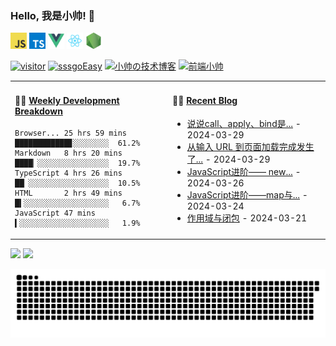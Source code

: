 ### Hello, 我是小帅! 👋

<code><img height="26" src="https://raw.githubusercontent.com/github/explore/80688e429a7d4ef2fca1e82350fe8e3517d3494d/topics/javascript/javascript.png"></code>
<code><img height="26" src="https://raw.githubusercontent.com/github/explore/80688e429a7d4ef2fca1e82350fe8e3517d3494d/topics/typescript/typescript.png"></code>
<code><img height="26" src="https://raw.githubusercontent.com/github/explore/80688e429a7d4ef2fca1e82350fe8e3517d3494d/topics/vue/vue.png"></code>
<code><img height="26" src="https://raw.githubusercontent.com/github/explore/80688e429a7d4ef2fca1e82350fe8e3517d3494d/topics/react/react.png"></code>
<code><img height="26" src="https://raw.githubusercontent.com/github/explore/80688e429a7d4ef2fca1e82350fe8e3517d3494d/topics/nodejs/nodejs.png"></code>

[![visitor](https://visitor-badge.glitch.me/badge?page_id=js-banana.js-banana)](https://github.com/JS-banana)
[![sssgoEasy](https://img.shields.io/badge/juejin-sssgoEasy-blue)](https://juejin.cn/user/1204720476890477)
[![小帅の技术博客](https://img.shields.io/badge/blog-%E5%B0%8F%E5%B8%85%E3%81%AE%E6%8A%80%E6%9C%AF%E5%8D%9A%E5%AE%A2-orange)](https://js-banana.github.io/blog)
[![前端小帅](https://img.shields.io/badge/%E5%85%AC%E4%BC%97%E5%8F%B7-%E5%89%8D%E7%AB%AF%E5%B0%8F%E5%B8%85-brightgreen)](https://cdn.jsdelivr.net/gh/JS-banana/images/vuepress/1.jpg)

<!-- :sunny: I'm currently learning and working on... -->

<!-- :fire: To live alone is the fate of all great souls

:raised_hand: 掘金：[https://juejin.cn/user/1204720476890477](https://juejin.cn/user/1204720476890477)

:sparkles: 博客：[https://ssscode.com/](https://ssscode.com/) -->

<!-- **Languages and Tools:**   -->

<!-- <img height="120" src="https://cdn.jsdelivr.net/gh/JS-banana/images/vuepress/4.png" /> -->

<!-- [![sss's github stats](https://github-readme-stats.vercel.app/api?username=JS-banana&show_icons=true&theme=synthwave&layout=compact)](https://github.com/anuraghazra/github-readme-stats) -->

<table width="800px">
<tr>
<td valign="top" width="50%">

#### 🏊‍♂️ <a href="https://gist.github.com/JS-banana/b4b79e0deb0164edaae772ecbc5bd8bc" target="_blank">Weekly Development Breakdown</a>

<!-- code_time starts -->

```text
Browser... 25 hrs 59 mins ████████████▊░░░░░░░░  61.2%
Markdown   8 hrs 20 mins  ████▏░░░░░░░░░░░░░░░░  19.7%
TypeScript 4 hrs 26 mins  ██▏░░░░░░░░░░░░░░░░░░  10.5%
HTML       2 hrs 49 mins  █▍░░░░░░░░░░░░░░░░░░░   6.7%
JavaScript 47 mins        ▍░░░░░░░░░░░░░░░░░░░░   1.9%
```

<!-- code_time ends -->
</td>

<td valign="top" width="50%">

#### 🤹‍♀️ <a href="https://ssscode.com/" target="_blank">Recent Blog</a>

<!-- blog starts -->
* <a href='https://js-banana.github.io/blog/pages/e4bf0d/' target='_blank' title='说说call、apply、bind是如何改变this的'>说说call、apply、bind是...</a> - 2024-03-29
* <a href='https://js-banana.github.io/blog/pages/d865ca/' target='_blank' title='从输入 URL 到页面加载完成发生了什么？'>从输入 URL 到页面加载完成发生了...</a> - 2024-03-29
* <a href='https://js-banana.github.io/blog/pages/8d9372/' target='_blank' title='JavaScript进阶—— new 的执行过程'>JavaScript进阶—— new...</a> - 2024-03-26
* <a href='https://js-banana.github.io/blog/pages/131b3a/' target='_blank' title='JavaScript进阶——map与reduce的前世今生😋'>JavaScript进阶——map与...</a> - 2024-03-24
* <a href='https://js-banana.github.io/blog/pages/17a56a/' target='_blank' title='作用域与闭包'>作用域与闭包</a> - 2024-03-21
<!-- blog ends -->

</td>
</tr>

</table>

<p>
  <img
  width="334"
  src="https://github-readme-stats.vercel.app/api/top-langs/?username=js-banana&hide=handlebars&langs_count=8&layout=compact&exclude_repo=blog,vuepress-theme-vdoing,hexo,hexo-theme-next,images,jack&bg_color=30,e96443,904e95&title_color=fff&text_color=fff"
  />
  <img
  width="507"
  src="https://github-readme-stats.vercel.app/api?username=JS-banana&show_icons=true&&theme=radical&layout=compact"
  />
</p>

<!-- [![Readme Card](https://github-readme-stats.vercel.app/api/pin/?username=anuraghazra&repo=github-readme-stats)](https://github.com/anuraghazra/github-readme-stats) -->

<!-- ![Languages](https://github-readme-stats.vercel.app/api/top-langs/?username=js-banana&hide=handlebars&langs_count=8&layout=compact&exclude_repo=vuepress,vuepress-blog-io,vuepress-theme-vdoing,hexo,hexo-theme-next,images) -->

![github contribution grid snake animation](https://github.com/JS-banana/JS-banana/blob/output/github-contribution-grid-snake.svg)
